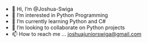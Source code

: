 - 👋 Hi, I’m @Joshua-Swiga
- 👀 I’m interested in Python Programming
- 🌱 I’m currently learning Python and C#
- 🤞 I’m looking to collaborate on Python projects 
- 📫 How to reach me ... joshuajuniorswiga@gmail.com

<!---
Joshua-Swiga/Joshua-Swiga is a ✨ special ✨ repository because its `README.md` (this file) appears on your GitHub profile.
You can click the Preview link to take a look at your changes.
--->
